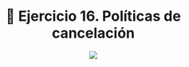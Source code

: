 <h1 align="center"> 📝 Ejercicio 16. Políticas de cancelación </h1>

<div align="center">
  <img src="https://media.giphy.com/media/5ZTycLGtyk2fsIwD1R/giphy.gif"/>
 </div>